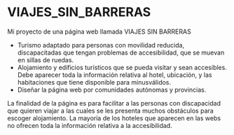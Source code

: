 # VIAJES_SIN_BARRERAS
Mi proyecto de una página web llamada VIAJES SIN BARRERAS

- Turismo adaptado para personas con movilidad reducida, discapacitadas que tengan problemas de accesibilidad, que se muevan en sillas de ruedas.
- Alojamiento y edificios turísticos que se pueda visitar y sean accesibles. Debe aparecer toda la información relativa al hotel, ubicación, y las habitaciones que tiene disponible para minusválidos. 
- Diseñar la página web por comunidades autónomas y provincias.  

La finalidad de la página es para facilitar a las personas con discapacidad que quieren viajar a las cuales se les presenta muchos obstáculos para escoger alojamiento. La mayoría de los hoteles que aparecen en las webs no ofrecen toda la información relativa a la accesibilidad. 
